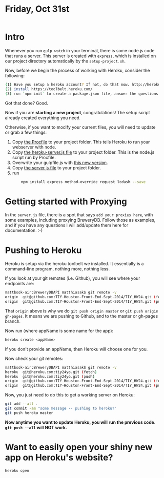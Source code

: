 # Friday, Oct 31st

```sh
```

# Intro

Whenever you run `gulp watch` in your terminal, there is some node.js code that runs a server. This server is created with `express`, which is installed on our project directory automatically by the `setup-project.sh`.

Now, before we begin the process of working with Heroku, consider the following:
```sh
(1) Have you setup a heroku account? If not, do that now. http://heroku.com
(2) install https://toolbelt.heroku.com/
(3) run `npm init` to create a package.json file, answer the questions (or just hit enter)
```

Got that done? Good.

Now if you are **starting a new project**, congratulations! The setup script already created everything you need.

Otherwise, if you want to modify your current files, you will need to update or grab a few things:

1. Copy [the Procfile](./examples/extras/Procfile) to your project folder. This tells Heroku to run your webserver with node.
2. Copy [the heroku-server.js file](./examples/extras/heroku-server.js) to your project folder. This is the node.js script run by Procfile.
3. Overwrite your gulpfile.js with [this new version](./examples/extras/gulpfile.js).
4. Copy [the server.js file](./examples/extras/server.js) to your project folder.
5. run
    ```sh
        npm install express method-override request lodash --save
    ```

#  Getting started with Proxying

In the `server.js` file, there is a spot that says `add your proxies here`, with some examples, including proxying BreweryDB. Follow those as examples, and if you have any questions I will add/update them here for documentation. :-)

# Pushing to Heroku

Heroku is setup via the heroku toolbelt we installed. It essentially is a command-line program, nothing more, nothing less.

If you look at your git remotes (i.e. Github), you will see where your endpoints are:

```sh
mattbook-air:BreweryDBAPI matthiasak$ git remote -v
origin  git@github.com:TIY-Houston-Front-End-Sept-2014/TIY_HW24.git (fetch)
origin  git@github.com:TIY-Houston-Front-End-Sept-2014/TIY_HW24.git (push)
```

That `origin` above is why we do `git push origin master` or `git push origin gh-pages`. It means we are pushing to Github, and to the master or gh-pages branch.

Now run (where appName is some name for the app):
```sh
heroku create <appName>
```

If you don't provide an appName, then Heroku will choose one for you.

Now check your git remotes:
```sh
mattbook-air:BreweryDBAPI matthiasak$ git remote -v
heroku  git@heroku.com:tiy24yo.git (fetch)
heroku  git@heroku.com:tiy24yo.git (push)
origin  git@github.com:TIY-Houston-Front-End-Sept-2014/TIY_HW24.git (fetch)
origin  git@github.com:TIY-Houston-Front-End-Sept-2014/TIY_HW24.git (push)
```

Now, you just need to do this to get a working server on Heroku:
```sh
git add --all .
git commit -am "some message -- pushing to heroku?"
git push heroku master
```

**Now anytime you want to update Heroku, you will run the previous code. `git push --all` will NOT work.**

# Want to easily open your shiny new app on Heroku's website?

```sh
heroku open
```